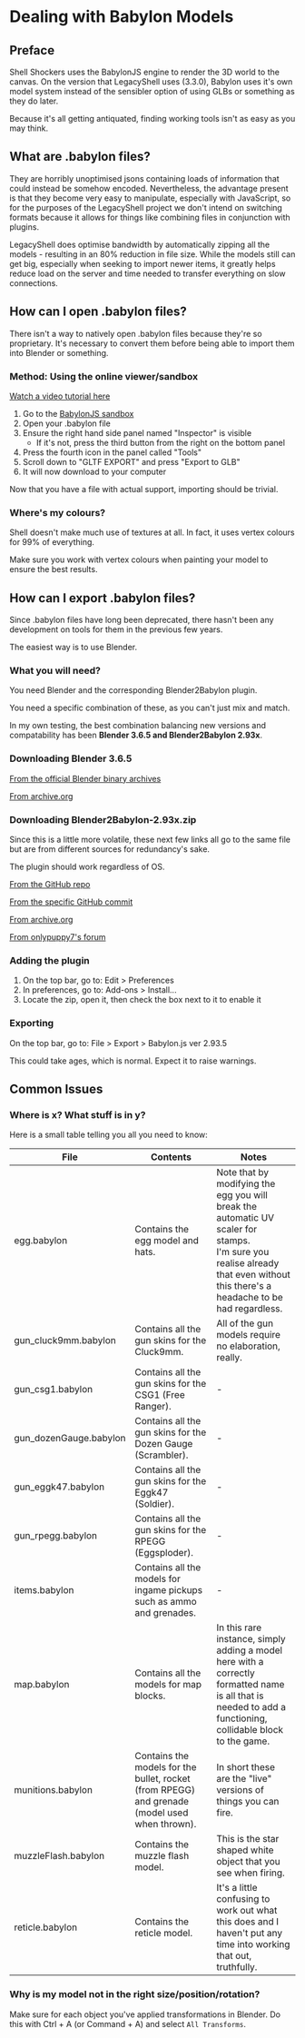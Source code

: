 # Dealing with Babylon Models

## Preface

Shell Shockers uses the BabylonJS engine to render the 3D world to the canvas. On the version that LegacyShell uses (3.3.0), Babylon uses it's own model system instead of the sensibler option of using GLBs or something as they do later.

Because it's all getting antiquated, finding working tools isn't as easy as you may think.

## What are .babylon files?

They are horribly unoptimised jsons containing loads of information that could instead be somehow encoded. Nevertheless, the advantage present is that they become very easy to manipulate, especially with JavaScript, so for the purposes of the LegacyShell project we don't intend on switching formats because it allows for things like combining files in conjunction with plugins.

LegacyShell does optimise bandwidth by automatically zipping all the models - resulting in an 80% reduction in file size. While the models still can get big, especially when seeking to import newer items, it greatly helps reduce load on the server and time needed to transfer everything on slow connections.

## How can I open .babylon files?

There isn't a way to natively open .babylon files because they're so proprietary. It's necessary to convert them before being able to import them into Blender or something.

### Method: Using the online viewer/sandbox

[Watch a video tutorial here](https://www.youtube.com/watch?v=vFK03cToTYM)

1. Go to the [BabylonJS sandbox](https://sandbox.babylonjs.com/)  
2. Open your .babylon file
3. Ensure the right hand side panel named "Inspector" is visible
   - If it's not, press the third button from the right on the bottom panel
4. Press the fourth icon in the panel called "Tools"
5. Scroll down to "GLTF EXPORT" and press "Export to GLB"
6. It will now download to your computer

Now that you have a file with actual support, importing should be trivial.

### Where's my colours?

Shell doesn't make much use of textures at all. In fact, it uses vertex colours for 99% of everything.

Make sure you work with vertex colours when painting your model to ensure the best results.

## How can I export .babylon files?

Since .babylon files have long been deprecated, there hasn't been any development on tools for them in the previous few years.

The easiest way is to use Blender.

### What you will need?

You need Blender and the corresponding Blender2Babylon plugin.

You need a specific combination of these, as you can't just mix and match.

In my own testing, the best combination balancing new versions and compatability has been **Blender 3.6.5 and Blender2Babylon 2.93x**.

### Downloading Blender 3.6.5

[From the official Blender binary archives](https://download.blender.org/release/Blender3.6/)

[From archive.org](https://web.archive.org/web/20241119191629/https://download.blender.org/release/Blender3.6/)

### Downloading Blender2Babylon-2.93x.zip

Since this is a little more volatile, these next few links all go to the same file but are from different sources for redundancy's sake.

The plugin should work regardless of OS.

[From the GitHub repo](https://github.com/BabylonJS/BlenderExporter/raw/refs/heads/master/deprecated/Blender2Babylon-2.93x.zip)

[From the specific GitHub commit](https://github.com/BabylonJS/BlenderExporter/raw/ca736b6a310ba2183393763ecb5827a764d181da/deprecated/Blender2Babylon-2.93x.zip)

[From archive.org](https://web.archive.org/web/20241121215931/https://github.com/BabylonJS/BlenderExporter/raw/refs/heads/master/deprecated/Blender2Babylon-2.93x.zip)

[From onlypuppy7's forum](https://forum.onlypuppy7.online/viewtopic.php?p=105036#p105036)

### Adding the plugin

1. On the top bar, go to: Edit > Preferences
2. In preferences, go to: Add-ons > Install...
3. Locate the zip, open it, then check the box next to it to enable it

### Exporting

On the top bar, go to: File > Export > Babylon.js ver 2.93.5

This could take ages, which is normal. Expect it to raise warnings.

## Common Issues

### Where is x? What stuff is in y?

Here is a small table telling you all you need to know:

|File|Contents|Notes|
|-|-|-|
|egg.babylon|Contains the egg model and hats.|Note that by modifying the egg you will break the automatic UV scaler for stamps.<br>I'm sure you realise already that even without this there's a headache to be had regardless.|
|gun_cluck9mm.babylon|Contains all the gun skins for the Cluck9mm.|All of the gun models require no elaboration, really.|
|gun_csg1.babylon|Contains all the gun skins for the CSG1 (Free Ranger).|-|
|gun_dozenGauge.babylon|Contains all the gun skins for the Dozen Gauge (Scrambler).|-|
|gun_eggk47.babylon|Contains all the gun skins for the Eggk47 (Soldier).|-|
|gun_rpegg.babylon|Contains all the gun skins for the RPEGG (Eggsploder).|-|
|items.babylon|Contains all the models for ingame pickups such as ammo and grenades.|-|
|map.babylon|Contains all the models for map blocks.|In this rare instance, simply adding a model here with a correctly formatted name is all that is needed to add a functioning, collidable block to the game.|
|munitions.babylon|Contains the models for the bullet, rocket (from RPEGG) and grenade (model used when thrown).|In short these are the "live" versions of things you can fire.|
|muzzleFlash.babylon|Contains the muzzle flash model.|This is the star shaped white object that you see when firing.|
|reticle.babylon|Contains the reticle model.|It's a little confusing to work out what this does and I haven't put any time into working that out, truthfully.|

### Why is my model not in the right size/position/rotation?

Make sure for each object you've applied transformations in Blender. Do this with Ctrl + A (or Command + A) and select `All Transforms`.